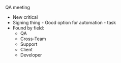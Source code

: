 QA meeting
- New critical
- Signing thing - Good option for automation - task
- Found by field:
	- QA
	- Cross-Team
	- Support
	- Client
	- Developer